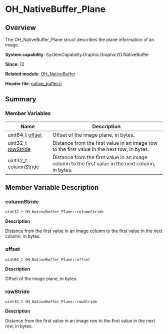 # OH_NativeBuffer_Plane


## Overview

The OH_NativeBuffer_Plane struct describes the plane information of an image.

**System capability**: SystemCapability.Graphic.Graphic2D.NativeBuffer

**Since**: 12

**Related module**: [OH_NativeBuffer](_o_h___native_buffer.md)

**Header file**: [native_buffer.h](native__buffer_8h.md)

## Summary


### Member Variables

| Name| Description| 
| -------- | -------- |
| uint64_t [offset](#offset) | Offset of the image plane, in bytes. | 
| uint32_t [rowStride](#rowstride) | Distance from the first value in an image row to the first value in the next row, in bytes. | 
| uint32_t [columnStride](#columnstride) | Distance from the first value in an image column to the first value in the next column, in bytes. | 


## Member Variable Description


### columnStride

```
uint32_t OH_NativeBuffer_Plane::columnStride
```
**Description**

Distance from the first value in an image column to the first value in the next column, in bytes.


### offset

```
uint64_t OH_NativeBuffer_Plane::offset
```
**Description**

Offset of the image plane, in bytes.


### rowStride

```
uint32_t OH_NativeBuffer_Plane::rowStride
```
**Description**

Distance from the first value in an image row to the first value in the next row, in bytes.

